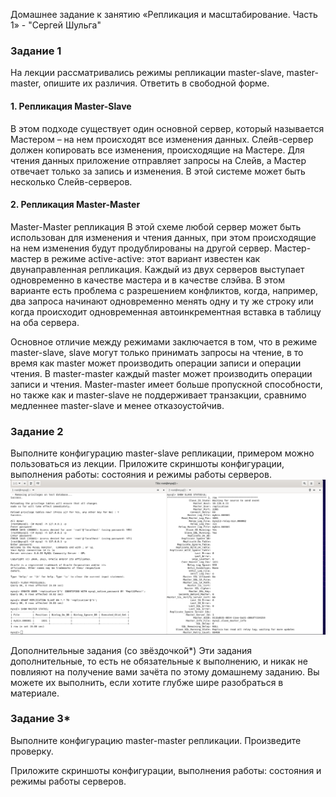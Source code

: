 Домашнее задание к занятию «Репликация и масштабирование. Часть 1» - "Сергей Шульга"

### Задание 1
На лекции рассматривались режимы репликации master-slave, master-master, опишите их различия.
Ответить в свободной форме.
#### 1. Репликация Master-Slave

В этом подходе существует один основной сервер, который называется Мастером – на нем происходят все изменения данных. Слейв-сервер должен копировать все изменения, происходящие на Мастере. Для чтения данных приложение отправляет запросы на Слейв, а Мастер отвечает только за запись и изменения. В этой системе может быть несколько Слейв-серверов.

#### 2. Репликация Master-Master
Master-Master репликация
В этой схеме любой сервер может быть использован для изменения и чтения данных, при этом происходящие на нем изменения будут продублированы на другой сервер.
Мастер-мастер в режиме active-active: этот вариант известен как двунаправленная репликация. Каждый из двух серверов выступает одновременно в качестве мастера и в качестве слэйва. В этом варианте есть проблема с разрешением конфликтов, когда, например, два запроса начинают одновременно менять одну и ту же строку или когда происходит одновременная автоинкрементная вставка в таблицу на оба сервера. 

Основное отличие между режимами заключается в том, что в режиме master-slave, slave могут только принимать запросы на чтение, в то время как master может производить  операции записи и операции чтения. В master-master каждый master может производить операции записи и чтения. Master-master имеет больше пропускной способности, но также как и master-slave не поддерживает транзакции, сравнимо медленнее master-slave и менее отказоустойчив.


### Задание 2
Выполните конфигурацию master-slave репликации, примером можно пользоваться из лекции.
Приложите скриншоты конфигурации, выполнения работы: состояния и режимы работы серверов.
![alt text](https://github.com/SergeiShulga/Replication_and_scaling/blob/main/img/001.png)

Дополнительные задания (со звёздочкой*)
Эти задания дополнительные, то есть не обязательные к выполнению, и никак не повлияют на получение вами зачёта по этому домашнему заданию. Вы можете их выполнить, если хотите глубже шире разобраться в материале.

### Задание 3*
Выполните конфигурацию master-master репликации. Произведите проверку.

Приложите скриншоты конфигурации, выполнения работы: состояния и режимы работы серверов.

